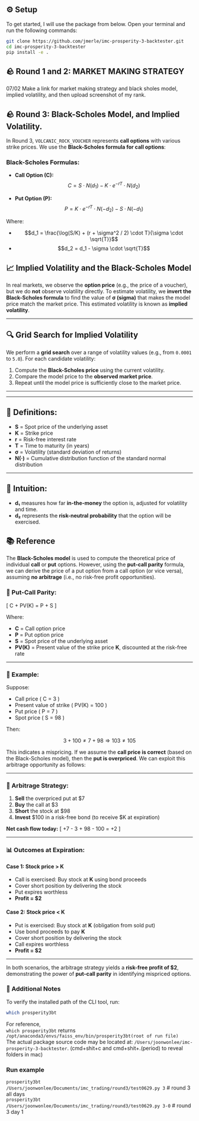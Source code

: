 
## ⚙️ Setup

To get started, I will use the package from below. Open your terminal and run the following commands:

```bash
git clone https://github.com/jmerle/imc-prosperity-3-backtester.git
cd imc-prosperity-3-backtester
pip install -e .
```

## 🪨 Round 1 and 2: MARKET MAKING STRATEGY

07/02 Make a link for market making strategy and black sholes model, implied volatility, and then upload screenshot of my rank.
   
## 🪨 Round 3: Black-Scholes Model, and Implied Volatility.

In Round 3, `VOLCANIC_ROCK_VOUCHER` represents **call options** with various strike prices. We use the **Black-Scholes formula for call options**:

### Black-Scholes Formulas:

- **Call Option (C):**  
  $$C = S \cdot N(d_1) - K \cdot e^{-rT} \cdot N(d_2)$$

- **Put Option (P):**  
  $$P = K \cdot e^{-rT} \cdot N(-d_2) - S \cdot N(-d_1)$$

Where:

- $$d_1 = \frac{\log(S/K) + (r + \sigma^2 / 2) \cdot T}{\sigma \cdot \sqrt{T}}$$  
- $$d_2 = d_1 - \sigma \cdot \sqrt{T}$$

## 📈 Implied Volatility and the Black-Scholes Model

In real markets, we observe the **option price** (e.g., the price of a voucher), but we do **not** observe volatility directly. To estimate volatility, we **invert the Black-Scholes formula** to find the value of **σ (sigma)** that makes the model price match the market price. This estimated volatility is known as **implied volatility**.

---

## 🔍 Grid Search for Implied Volatility

We perform a **grid search** over a range of volatility values (e.g., from `0.0001` to `5.0`). For each candidate volatility:

1. Compute the **Black-Scholes price** using the current volatility.
2. Compare the model price to the **observed market price**.
3. Repeat until the model price is sufficiently close to the market price.

---

---

## 📘 Definitions:

- **S** = Spot price of the underlying asset  
- **K** = Strike price  
- **r** = Risk-free interest rate  
- **T** = Time to maturity (in years)  
- **σ** = Volatility (standard deviation of returns)  
- **N(·)** = Cumulative distribution function of the standard normal distribution

---

## 🧠 Intuition:

- **d₁** measures how far **in-the-money** the option is, adjusted for volatility and time.
- **d₂** represents the **risk-neutral probability** that the option will be exercised.



## 📚 Reference

The **Black-Scholes model** is used to compute the theoretical price of individual **call** or **put** options. However, using the **put-call parity** formula, we can derive the price of a put option from a call option (or vice versa), assuming **no arbitrage** (i.e., no risk-free profit opportunities).

### 🧮 Put-Call Parity:

\[
C + PV(K) = P + S
\]

Where:
- **C** = Call option price  
- **P** = Put option price  
- **S** = Spot price of the underlying asset  
- **PV(K)** = Present value of the strike price **K**, discounted at the risk-free rate

---

### 🧪 Example:

Suppose:
- Call price \( C = 3 \)
- Present value of strike \( PV(K) = 100 \)
- Put price \( P = 7 \)
- Spot price \( S = 98 \)

Then:

$$
3 + 100 \neq 7 + 98 \Rightarrow 103 \neq 105
$$

This indicates a mispricing. If we assume the **call price is correct** (based on the Black-Scholes model), then the **put is overpriced**. We can exploit this arbitrage opportunity as follows:

---

### 💼 Arbitrage Strategy:

1. **Sell** the overpriced put at \$7  
2. **Buy** the call at \$3  
3. **Short** the stock at \$98  
4. **Invest** \$100 in a risk-free bond (to receive \$K at expiration)

**Net cash flow today:**
\[
+7 - 3 + 98 - 100 = +2
\]

---

### 📊 Outcomes at Expiration:

#### Case 1: Stock price **> K**
- Call is exercised: Buy stock at **K** using bond proceeds
- Cover short position by delivering the stock
- Put expires worthless
- **Profit = \$2**

#### Case 2: Stock price **< K**
- Put is exercised: Buy stock at **K** (obligation from sold put)
- Use bond proceeds to pay **K**
- Cover short position by delivering the stock
- Call expires worthless
- **Profit = \$2**

---

In both scenarios, the arbitrage strategy yields a **risk-free profit of \$2**, demonstrating the power of **put-call parity** in identifying mispriced options.
  

### 📁 Additional Notes

To verify the installed path of the CLI tool, run:

```bash
which prosperity3bt
```

For reference,    
```which prosperity3bt```   returns ```/opt/anaconda3/envs/faiss_env/bin/prosperity3bt(root of run file)```    
The actual package source code may be located at: ```/Users/joonwonlee/imc-prosperity-3-backtester```. (cmd+shit+c and cmd+shit+.(period) to reveal folders in mac)   
  

### Run example
```prosperity3bt /Users/joonwonlee/Documents/imc_trading/round3/test0629.py 3```          # round 3 all days     
```prosperity3bt /Users/joonwonlee/Documents/imc_trading/round3/test0629.py 3-0```        # round 3 day 1   



